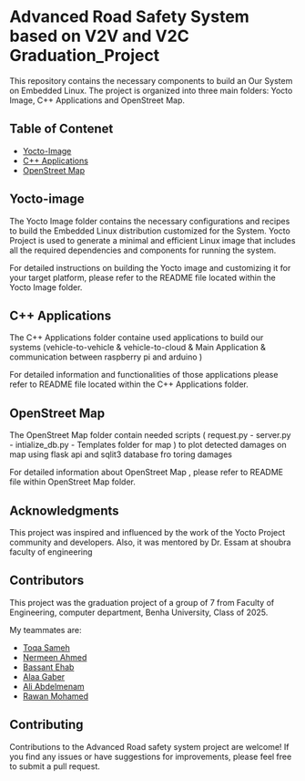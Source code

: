 # Advanced Road Safety System based on V2V and V2C Graduation_Project
This repository contains the necessary components to build an Our System on Embedded Linux. The project is organized into three main folders: Yocto Image, C++ Applications and OpenStreet Map.

## Table of Contenet 

   - [Yocto-Image](https://github.com/MariamReda25/Graduation_Project/tree/157d8279c205ab88b2c810da7cc742985eba0954/Yocto-image)
   - [C++ Applications](https://github.com/MariamReda25/Graduation_Project/tree/72abd4bbaed951cacf6dd190cba14f200e823133/C%2B%2BApplications)
   - [OpenStreet Map](https://github.com/MariamReda25/Graduation_Project/tree/56f30d593c06f0ac8b4a7d262e7e3b40016ca933/OpenStreet%20Map)
     
## Yocto-image

The Yocto Image folder contains the necessary configurations and recipes to build the Embedded Linux distribution customized for the System. Yocto Project is used to generate a minimal and efficient Linux image that includes all the required dependencies and components for running the system.

For detailed instructions on building the Yocto image and customizing it for your target platform, please refer to the README file located within the Yocto Image folder.


## C++ Applications

The C++ Applications folder containe used applications to build our systems (vehicle-to-vehicle & vehicle-to-cloud & Main Application & communication between raspberry pi and arduino )

For detailed information and functionalities of those applications please refer to  README file located within the C++ Applications folder.

## OpenStreet Map 

The OpenStreet Map folder contain needed scripts ( request.py - server.py - intialize_db.py - Templates folder for map ) to plot detected damages on map using flask api and sqlit3 database fro toring damages 

For detailed information about OpenStreet Map , please refer to README file within OpenStreet Map folder.

## Acknowledgments

This project was inspired and influenced by the work of the Yocto Project community and developers. Also, it was mentored by Dr. Essam at shoubra faculty of engineering 

## Contributors

This project was the graduation project of a group of 7 from Faculty of Engineering, computer department, Benha University, Class of 2025.

My teammates are:

- [Toqa Sameh](https://github.com/Toqasameh)
- [Nermeen Ahmed](https://github.com/nermeenahmed577)
- [Bassant Ehab](https://github.com/basant20415)
- [Alaa Gaber](https://github.com/alaagaber25/)
- [Ali Abdelmenam](https://github.com/aliabdelmonam)
- [Rawan Mohamed](https://github.com/rawan-mohamed-fathy)

## Contributing

 Contributions to the Advanced Road safety system project are welcome! If you find any issues or have suggestions for improvements, please feel free to submit a pull request.





